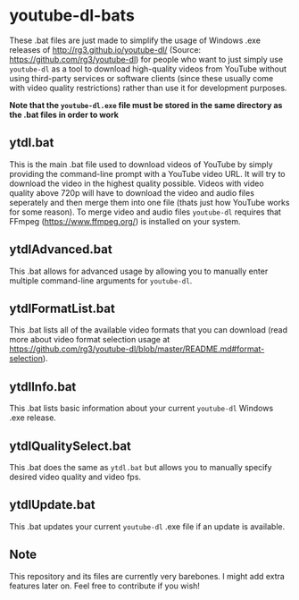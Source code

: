 # youtube-dl-bats
These .bat files are just made to simplify the usage of Windows .exe releases of http://rg3.github.io/youtube-dl/ (Source: https://github.com/rg3/youtube-dl) for people who want to just simply use `youtube-dl` as a tool to download high-quality videos from YouTube without using third-party services or software clients (since these usually come with video quality restrictions) rather than use it for development purposes. 

**Note that the  `youtube-dl.exe` file must be stored in the same directory as the .bat files in order to work**

## ytdl.bat
This is the main .bat file used to download videos of YouTube by simply providing the command-line prompt with a YouTube video URL. It will try to download the video in the highest quality possible. Videos with video quality above 720p will have to download the video and audio files seperately and then merge them into one file (thats just how YouTube works for some reason). To merge video and audio files `youtube-dl` requires that FFmpeg (https://www.ffmpeg.org/) is installed on your system.

## ytdlAdvanced.bat
This .bat allows for advanced usage by allowing you to manually enter multiple command-line arguments for `youtube-dl`.

## ytdlFormatList.bat
This .bat lists all of the available video formats that you can download (read more about video format selection usage at https://github.com/rg3/youtube-dl/blob/master/README.md#format-selection).

## ytdlInfo.bat
This .bat lists basic information about your current `youtube-dl` Windows .exe release.

## ytdlQualitySelect.bat
This .bat does the same as `ytdl.bat` but allows you to manually specify desired video quality and video fps.

## ytdlUpdate.bat
This .bat updates your current `youtube-dl` .exe file if an update is available.

## Note
This repository and its files are currently very barebones. I might add extra features later on. Feel free to contribute if you wish!
